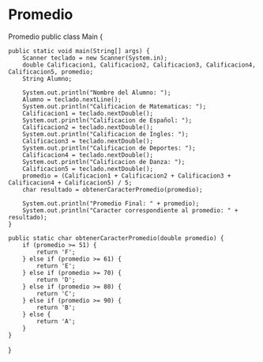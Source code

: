 # Promedio
Promedio 
public class Main {

    public static void main(String[] args) {
        Scanner teclado = new Scanner(System.in);
        double Calificacion1, Calificacion2, Calificacion3, Calificacion4, Calificacion5, promedio;
        String Alumno;

        System.out.println("Nombre del Alumno: ");
        Alumno = teclado.nextLine();
        System.out.println("Calificacion de Matematicas: ");
        Calificacion1 = teclado.nextDouble();
        System.out.println("Calificacion de Español: ");
        Calificacion2 = teclado.nextDouble();
        System.out.println("Calificacion de Ingles: ");
        Calificacion3 = teclado.nextDouble();
        System.out.println("Calificacion de Deportes: ");
        Calificacion4 = teclado.nextDouble();
        System.out.println("Calificacion de Danza: ");
        Calificacion5 = teclado.nextDouble();
        promedio = (Calificacion1 + Calificacion2 + Calificacion3 + Calificacion4 + Calificacion5) / 5;
        char resultado = obtenerCaracterPromedio(promedio);

        System.out.println("Promedio Final: " + promedio);
        System.out.println("Caracter correspondiente al promedio: " + resultado);
    }

    public static char obtenerCaracterPromedio(double promedio) {
        if (promedio >= 51) {
            return 'F';
        } else if (promedio >= 61) {
            return 'E';
        } else if (promedio >= 70) {
            return 'D';
        } else if (promedio >= 80) {
            return 'C';
        } else if (promedio >= 90) {
            return 'B';
        } else {
            return 'A';
        }
    }
}
